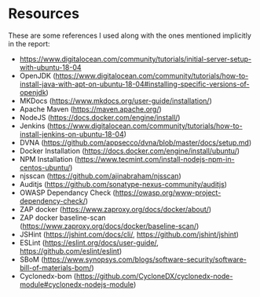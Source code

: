 # Resources

These are some references I used along with the ones mentioned implicitly in the report:

* <https://www.digitalocean.com/community/tutorials/initial-server-setup-with-ubuntu-18-04>
* OpenJDK (https://www.digitalocean.com/community/tutorials/how-to-install-java-with-apt-on-ubuntu-18-04#installing-specific-versions-of-openjdk)
* MKDocs (https://www.mkdocs.org/user-guide/installation/)
* Apache Maven (https://maven.apache.org/)
* NodeJS (https://docs.docker.com/engine/install/)
* Jenkins (https://www.digitalocean.com/community/tutorials/how-to-install-jenkins-on-ubuntu-18-04)
* DVNA (https://github.com/appsecco/dvna/blob/master/docs/setup.md)
* Docker Installation (https://docs.docker.com/engine/install/ubuntu/)
* NPM Installation (https://www.tecmint.com/install-nodejs-npm-in-centos-ubuntu/)
* njsscan (https://github.com/ajinabraham/njsscan)
* Auditjs (https://github.com/sonatype-nexus-community/auditjs)
* OWASP Dependancy Check (https://owasp.org/www-project-dependency-check/)
* ZAP docker (https://www.zaproxy.org/docs/docker/about/)
* ZAP docker baseline-scan (https://www.zaproxy.org/docs/docker/baseline-scan/)
* JSHint (https://jshint.com/docs/cli/, https://github.com/jshint/jshint)
* ESLint (https://eslint.org/docs/user-guide/, https://github.com/eslint/eslint)
* SBoM (https://www.synopsys.com/blogs/software-security/software-bill-of-materials-bom/)
* Cyclonedx-bom (https://github.com/CycloneDX/cyclonedx-node-module#cyclonedx-nodejs-module)